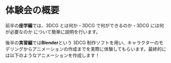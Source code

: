 # 体験会の概要

前半の**座学編**では、3DCG とは何か・3DCG で何ができるのか・3DCG には何が必要なのか について簡単に説明を行います。

後半の**実習編**では**Blender**という 3DCG 制作ソフトを用い、キャラクターのモデリングからアニメーションの作成までを実際に体験してもらいます。最終的には以下のようなアニメーションを作成します！

<!-- ここに動画を入れる -->